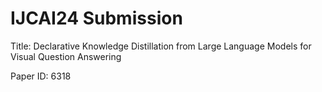 # IJCAI24 Submission

Title: Declarative Knowledge Distillation from Large Language Models for Visual Question Answering

Paper ID: 6318
